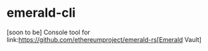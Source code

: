 # emerald-cli
[soon to be] Console tool for link:https://github.com/ethereumproject/emerald-rs[Emerald Vault]
